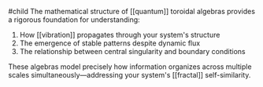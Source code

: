 #child 
The mathematical structure of [[quantum]]  toroidal algebras provides a rigorous foundation for understanding:

1. How [[vibration]] propagates through your system's structure
2. The emergence of stable patterns despite dynamic flux
3. The relationship between central singularity and boundary conditions

These algebras model precisely how information organizes across multiple scales simultaneously—addressing your system's [[fractal]]  self-similarity.